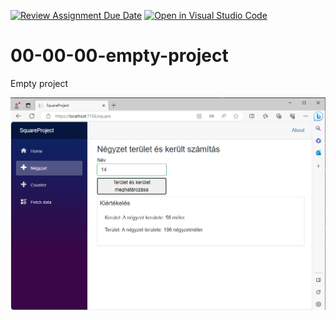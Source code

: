 [![Review Assignment Due Date](https://classroom.github.com/assets/deadline-readme-button-24ddc0f5d75046c5622901739e7c5dd533143b0c8e959d652212380cedb1ea36.svg)](https://classroom.github.com/a/Uqo7grL4)
[![Open in Visual Studio Code](https://classroom.github.com/assets/open-in-vscode-718a45dd9cf7e7f842a935f5ebbe5719a5e09af4491e668f4dbf3b35d5cca122.svg)](https://classroom.github.com/online_ide?assignment_repo_id=12059275&assignment_repo_type=AssignmentRepo)
# 00-00-00-empty-project
Empty project

![kép](https://github.com/2023-2024-CSARP-Desktop/csarp-blazor-mvvm-01-02-00-dilog-squere-szt2mulben/blob/main/SquareProjectscreen.png)
